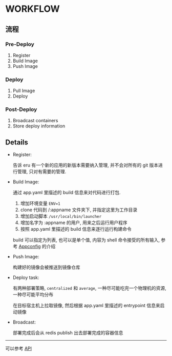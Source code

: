WORKFLOW
========

## 流程

### Pre-Deploy

1. Register
2. Build Image
3. Push Image

### Deploy

1. Pull Image
2. Deploy

### Post-Deploy

1. Broadcast containers
2. Store deploy information

## Details

* Register: 

    告诉 eru 有一个新的应用的新版本需要纳入管理, 并不会对所有的 git 版本进行管理, 只对有需要的管理.

* Build Image: 

    通过 app.yaml 里描述的 build 信息来对代码进行打包.

    1. 增加环境变量 `ENV=1`
    2. clone 代码到 /:appname 文件夹下, 并指定这里为工作目录
    3. 增加启动脚本 `/usr/local/bin/launcher`
    4. 增加名字为 :appname 的用户, 用来之后运行用户程序
    5. 按照 app.yaml 里描述的 build 信息来逐行运行构建命令 

    build 可以指定为列表, 也可以是单个值, 内容为 shell 命令接受的所有输入, 参考 [Appconfig](./Appconfig.md) 的介绍

* Push Image:

    构建好的镜像会被推送到镜像仓库

* Deploy task: 

    有两种部署策略, `centralized` 和 `average`, 一种尽可能吃完一个物理机的资源, 一种尽可能平均分布

    在目标宿主机上拉取镜像, 然后根据 app.yaml 里描述的 entrypoint 信息来启动镜像

* Broadcast:

    部署完成后会从 redis publish 出去部署完成的容器信息

------------

可以参考 [API](./API.md)
